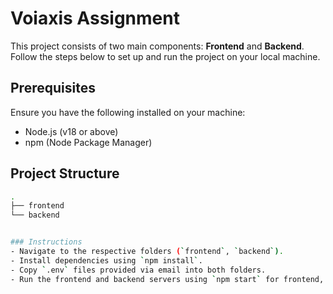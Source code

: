 # Voiaxis Assignment

This project consists of two main components: **Frontend** and **Backend**. Follow the steps below to set up and run the project on your local machine.

## Prerequisites

Ensure you have the following installed on your machine:

- Node.js (v18 or above)
- npm (Node Package Manager)

## Project Structure

```bash
.
├── frontend
└── backend


### Instructions
- Navigate to the respective folders (`frontend`, `backend`).
- Install dependencies using `npm install`.
- Copy `.env` files provided via email into both folders.
- Run the frontend and backend servers using `npm start` for frontend, and either `npm run dev` or `npm start` for the backend.

